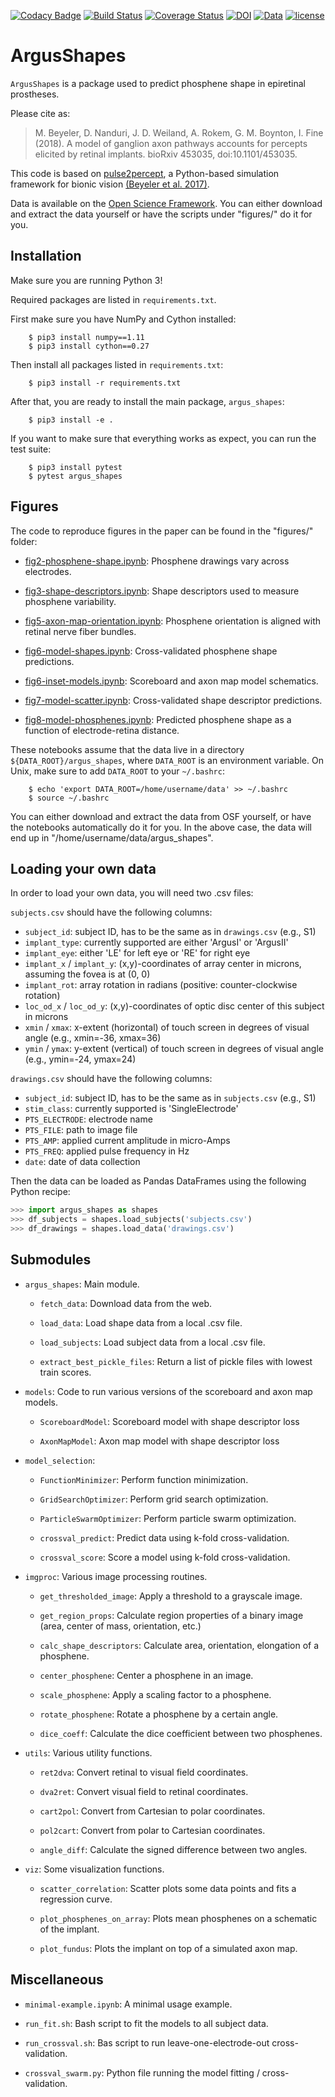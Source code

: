 [![Codacy Badge](https://api.codacy.com/project/badge/Grade/a2827a9c61ba41a8a9cf90ef21a956c0)](https://app.codacy.com/app/mbeyeler/ArgusShapes?utm_source=github.com&utm_medium=referral&utm_content=VisCog/ArgusShapes&utm_campaign=Badge_Grade_Dashboard)
[![Build Status](https://travis-ci.org/VisCog/ArgusShapes.svg?branch=master)](https://travis-ci.org/VisCog/ArgusShapes)
[![Coverage Status](https://coveralls.io/repos/github/VisCog/ArgusShapes/badge.svg?branch=master)](https://coveralls.io/github/VisCog/ArgusShapes?branch=master)
[![DOI](https://zenodo.org/badge/109446024.svg)](https://zenodo.org/badge/latestdoi/109446024)
[![Data](https://img.shields.io/badge/data-osf.io-lightgrey.svg)](https://osf.io/dw9nz)
[![license](https://img.shields.io/badge/License-BSD%203--Clause-blue.svg)](https://github.com/uwescience/pulse2percept/blob/master/LICENSE)

# ArgusShapes

`ArgusShapes` is a package used to predict phosphene shape in epiretinal prostheses.

Please cite as:

> M. Beyeler, D. Nanduri, J. D. Weiland, A. Rokem, G. M. Boynton, I. Fine (2018).
> A model of ganglion axon pathways accounts for percepts
> elicited by retinal implants. bioRxiv 453035, doi:10.1101/453035.

This code is based on [pulse2percept](https://github.com/uwescience/pulse2percept),
a Python-based simulation framework for bionic vision
[(Beyeler et al. 2017)](https://doi.org/10.25080/shinma-7f4c6e7-00c).

Data is available on the [Open Science Framework](https://osf.io/dw9nz/).
You can either download and extract the data yourself
or have the scripts under "figures/" do it for you.

## Installation

Make sure you are running Python 3!

Required packages are listed in `requirements.txt`.

First make sure you have NumPy and Cython installed:

```
    $ pip3 install numpy==1.11
    $ pip3 install cython==0.27
```

Then install all packages listed in `requirements.txt`:

```
    $ pip3 install -r requirements.txt
```

After that, you are ready to install the main package, `argus_shapes`:

```
    $ pip3 install -e .

```

If you want to make sure that everything works as expect, you can run the test suite:

```
    $ pip3 install pytest
    $ pytest argus_shapes
```

## Figures

The code to reproduce figures in the paper can be found in the "figures/" folder:

-   [fig2-phosphene-shape.ipynb](https://github.com/VisCog/ArgusShapes/blob/master/figures/fig2-phosphene-shape.ipynb): Phosphene drawings vary across electrodes.

-   [fig3-shape-descriptors.ipynb](https://github.com/VisCog/ArgusShapes/blob/master/figures/fig3-shape-descriptors.ipynb): Shape descriptors used to measure phosphene variability.

-   [fig5-axon-map-orientation.ipynb](https://github.com/VisCog/ArgusShapes/blob/master/figures/fig5-axon-map-orientation.ipynb): Phosphene orientation is aligned with retinal nerve
  fiber bundles.

-   [fig6-model-shapes.ipynb](https://github.com/VisCog/ArgusShapes/blob/master/figures/fig6-model-shapes.ipynb): Cross-validated phosphene shape predictions.

-   [fig6-inset-models.ipynb](https://github.com/VisCog/ArgusShapes/blob/master/figures/fig6-inset-models.ipynb): Scoreboard and axon map model schematics.

-   [fig7-model-scatter.ipynb](https://github.com/VisCog/ArgusShapes/blob/master/figures/fig7-model-scatter.ipynb): Cross-validated shape descriptor predictions.

-   [fig8-model-phosphenes.ipynb](https://github.com/VisCog/ArgusShapes/blob/master/fig8-model-phosphenes.ipynb): Predicted phosphene shape as a function of electrode-retina distance.

These notebooks assume that the data live in a directory `${DATA_ROOT}/argus_shapes`,
where `DATA_ROOT` is an environment variable.
On Unix, make sure to add `DATA_ROOT` to your `~/.bashrc`:

```
    $ echo 'export DATA_ROOT=/home/username/data' >> ~/.bashrc
    $ source ~/.bashrc
```

You can either download and extract the data from OSF yourself, or have
the notebooks automatically do it for you. In the above case,
the data will end up in "/home/username/data/argus_shapes".

## Loading your own data

In order to load your own data, you will need two .csv files:

`subjects.csv` should have the following columns:

-   `subject_id`: subject ID, has to be the same as in `drawings.csv` (e.g., S1)
-   `implant_type`: currently supported are either 'ArgusI' or 'ArgusII'
-   `implant_eye`: either 'LE' for left eye or 'RE' for right eye
-   `implant_x` / `implant_y`: (x,y)-coordinates of array center in microns, assuming the fovea is at (0, 0)
-   `implant_rot`: array rotation in radians (positive: counter-clockwise rotation)
-   `loc_od_x` / `loc_od_y`: (x,y)-coordinates of optic disc center of this subject in microns
-   `xmin` / `xmax`: x-extent (horizontal) of touch screen in degrees of visual angle (e.g., xmin=-36, xmax=36)
-   `ymin` / `ymax`: y-extent (vertical) of touch screen in degrees of visual angle (e.g., ymin=-24, ymax=24)

`drawings.csv` should have the following columns:

-   `subject_id`: subject ID, has to be the same as in `subjects.csv` (e.g., S1)
-   `stim_class`: currently supported is 'SingleElectrode'
-   `PTS_ELECTRODE`: electrode name
-   `PTS_FILE`: path to image file
-   `PTS_AMP`: applied current amplitude in micro-Amps
-   `PTS_FREQ`: applied pulse frequency in Hz
-   `date`: date of data collection

Then the data can be loaded as Pandas DataFrames using the following Python recipe:

```python
>>> import argus_shapes as shapes
>>> df_subjects = shapes.load_subjects('subjects.csv')
>>> df_drawings = shapes.load_data('drawings.csv')
```

## Submodules

-   `argus_shapes`: Main module.

    -   `fetch_data`: Download data from the web.

    -   `load_data`: Load shape data from a local .csv file.

    -   `load_subjects`: Load subject data from a local .csv file.

    -   `extract_best_pickle_files`: Return a list of pickle files with lowest train
        scores.

-   `models`: Code to run various versions of the scoreboard and axon map models.

    -   `ScoreboardModel`: Scoreboard model with shape descriptor loss

    -   `AxonMapModel`: Axon map model with shape descriptor loss

-   `model_selection`:

    -   `FunctionMinimizer`: Perform function minimization.

    -   `GridSearchOptimizer`: Perform grid search optimization.

    -   `ParticleSwarmOptimizer`: Perform particle swarm optimization.

    -   `crossval_predict`: Predict data using k-fold cross-validation.

    -   `crossval_score`: Score a model using k-fold cross-validation.

-   `imgproc`: Various image processing routines.

    -   `get_thresholded_image`: Apply a threshold to a grayscale image.

    -   `get_region_props`: Calculate region properties of a binary image
        (area, center of mass, orientation, etc.)

    -   `calc_shape_descriptors`: Calculate area, orientation, elongation
        of a phosphene.

    -   `center_phosphene`: Center a phosphene in an image.

    -   `scale_phosphene`: Apply a scaling factor to a phosphene.

    -   `rotate_phosphene`: Rotate a phosphene by a certain angle.

    -   `dice_coeff`: Calculate the dice coefficient between two phosphenes.

-   `utils`: Various utility functions.

    -   `ret2dva`: Convert retinal to visual field coordinates.

    -   `dva2ret`: Convert visual field to retinal coordinates.

    -   `cart2pol`: Convert from Cartesian to polar coordinates.

    -   `pol2cart`: Convert from polar to Cartesian coordinates.

    -   `angle_diff`: Calculate the signed difference between two angles.

-   `viz`: Some visualization functions.

    -   `scatter_correlation`: Scatter plots some data points and fits a
        regression curve.

    -   `plot_phosphenes_on_array`: Plots mean phosphenes on a schematic of
        the implant.

    -   `plot_fundus`: Plots the implant on top of a simulated axon map.

## Miscellaneous

-   `minimal-example.ipynb`: A minimal usage example.

-   `run_fit.sh`: Bash script to fit the models to all subject data.

-   `run_crossval.sh`: Bas script to run leave-one-electrode-out cross-validation.

-   `crossval_swarm.py`: Python file running the model fitting / cross-validation.